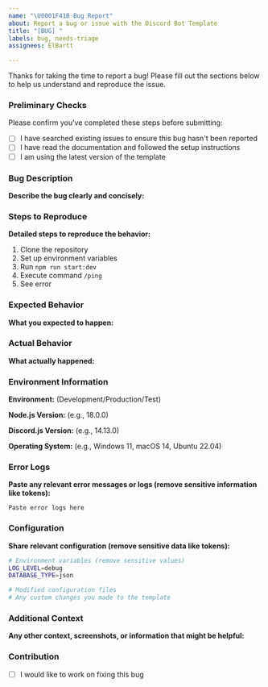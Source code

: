 ```yaml
---
name: "\U0001F41B Bug Report"
about: Report a bug or issue with the Discord Bot Template
title: "[BUG] "
labels: bug, needs-triage
assignees: ElBartt

---
```


Thanks for taking the time to report a bug! Please fill out the sections below to help us understand and reproduce the issue.

### Preliminary Checks

Please confirm you've completed these steps before submitting:

- [ ] I have searched existing issues to ensure this bug hasn't been reported
- [ ] I have read the documentation and followed the setup instructions
- [ ] I am using the latest version of the template

### Bug Description

**Describe the bug clearly and concisely:**

### Steps to Reproduce

**Detailed steps to reproduce the behavior:**

1. Clone the repository
2. Set up environment variables
3. Run `npm run start:dev`
4. Execute command `/ping`
5. See error

### Expected Behavior

**What you expected to happen:**

### Actual Behavior

**What actually happened:**

### Environment Information

**Environment:** (Development/Production/Test)

**Node.js Version:** (e.g., 18.0.0)

**Discord.js Version:** (e.g., 14.13.0)

**Operating System:** (e.g., Windows 11, macOS 14, Ubuntu 22.04)

### Error Logs

**Paste any relevant error messages or logs (remove sensitive information like tokens):**

```
Paste error logs here
```

### Configuration

**Share relevant configuration (remove sensitive data like tokens):**

```bash
# Environment variables (remove sensitive values)
LOG_LEVEL=debug
DATABASE_TYPE=json

# Modified configuration files
# Any custom changes you made to the template
```

### Additional Context

**Any other context, screenshots, or information that might be helpful:**

### Contribution

- [ ] I would like to work on fixing this bug
